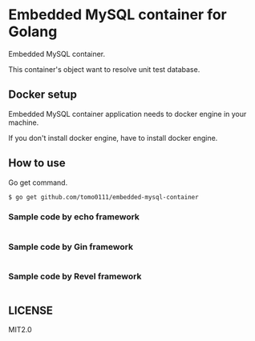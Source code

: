 # Embedded MySQL container for Golang
Embedded MySQL container.

This container's object want to resolve unit test database.

## Docker setup
Embedded MySQL container application needs to docker engine in your machine.

If you don't install docker engine, have to install docker engine.

## How to use
Go get command.
```
$ go get github.com/tomo0111/embedded-mysql-container
```

### Sample code by echo framework

```

```

### Sample code by Gin framework

```

```

### Sample code by Revel framework

```

```

## LICENSE
MIT2.0